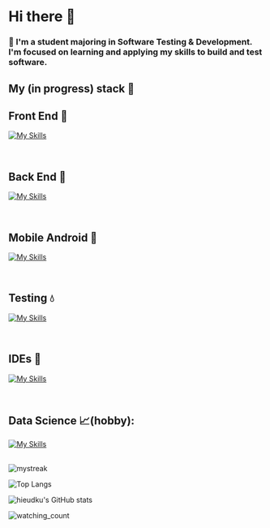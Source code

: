 # Hi there 👋

<!--
**hieudku/hieuDku** is a ✨ _special_ ✨ repository because its `README.md` (this file) appears on your GitHub profile.

Here are some ideas to get you started:
-->
### 🔭 I'm a student majoring in Software Testing & Development. I'm focused on learning and applying my skills to build and test software.

## My (in progress) stack :open_file_folder:
  
## Front End :gift: 
      
[![My Skills](https://skillicons.dev/icons?i=js,react,html,css)](https://skillicons.dev)

<br />

## Back End :electric_plug: 
      
[![My Skills](https://skillicons.dev/icons?i=java,cs,dotnet,nodejs)](https://skillicons.dev)

<br />

## Mobile Android :moyai:
      
[![My Skills](https://skillicons.dev/icons?i=androidstudio,java,gradle)](https://skillicons.dev)

<br />

## Testing :droplet:
      
[![My Skills](https://skillicons.dev/icons?i=nodejs,selenium)](https://skillicons.dev)

<br />

## IDEs :hammer:
      
[![My Skills](https://skillicons.dev/icons?i=visualstudio,vscode,androidstudio,unity,anaconda)](https://skillicons.dev)

<br />

## Data Science :chart_with_upwards_trend:(hobby):
      
[![My Skills](https://skillicons.dev/icons?i=,r,py)](https://skillicons.dev)

<br />


<img src="https://github-readme-streak-stats.herokuapp.com/?user=hieudku&theme=tokyonight" alt="mystreak"/>

![Top Langs](https://github-readme-stats.vercel.app/api?username=hieudku&theme=algolia&show_icons=true)
  
![hieudku's GitHub stats](https://github-readme-stats.vercel.app/api/top-langs?username=hieudku&hide=html,scss,stylus,blade,jupyter%20notebook,python,css,shell,batchfile,dockerfile,typescript&theme=algolia&show_icons=true)
  
<img src="https://widgetbite.com/stats/hieudku" alt="watching_count" />


  




